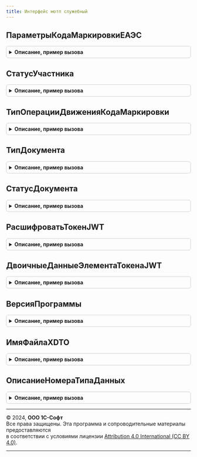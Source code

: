 ```yaml
---
title: Интерфейс мотп служебный
---
```



## ПараметрыКодаМаркировкиЕАЭС
<details style="margin: 1em 0; padding: 0.5em; border: 1px solid #ccc; border-radius: 6px;">

<summary style="font-weight: bold; cursor: pointer;">Описание, пример вызова</summary>

```bsl

// Возвращает структуру данных кода маркировки.
// Параметры:
// 	ЭлементДанных - Соответствие, Неопределено - Данные ГИС МТ
// Возвращаемое значение:
// 	Структура - Параметры статуса кода маркировки:
// * Статус       - ПеречислениеСсылка.СтатусыКодовМаркировкиМОТП - Статус кода маркировки.
// * ИННВладельца - Строка                                        - ИНН владельца кода маркировки.
Функция ПараметрыКодаМаркировкиЕАЭС(ЭлементДанных = Неопределено, ВидПродукции = Неопределено) Экспорт
```

Пример вызова
```bsl
Результат = ИнтерфейсМОТПСлужебный.ПараметрыКодаМаркировкиЕАЭС(ЭлементДанных, ВидПродукции);
```
</details>

## СтатусУчастника
<details style="margin: 1em 0; padding: 0.5em; border: 1px solid #ccc; border-radius: 6px;">

<summary style="font-weight: bold; cursor: pointer;">Описание, пример вызова</summary>

```bsl

// Преобразовывает текстовое представление статуса участника МОТП в значение перечисления.
//
// Параметры:
//  ЗначениеПоиска - Строка - значение для перекодировки
//
// Возвращаемое значение:
//  ПеречислениеСсылка.СтатусыУчастниковМОТП - статус участника.
//
Функция СтатусУчастника(Знач ЗначениеПоиска) Экспорт
```

Пример вызова
```bsl
Результат = ИнтерфейсМОТПСлужебный.СтатусУчастника(ЗначениеПоиска) 
```
</details>

## ТипОперацииДвиженияКодаМаркировки
<details style="margin: 1em 0; padding: 0.5em; border: 1px solid #ccc; border-radius: 6px;">

<summary style="font-weight: bold; cursor: pointer;">Описание, пример вызова</summary>

```bsl

// Преобразовывает текстовое представление типа операции движения кода маркировки МОТП в значение перечисления.
//
// Параметры:
//  ЗначениеПоиска - Строка - значение для перекодировки
//
// Возвращаемое значение:
//  ПеречислениеСсылка.ТипыОперацийДвиженияКодовМаркировкиМОТП - тип операции движения кода маркировки.
//
Функция ТипОперацииДвиженияКодаМаркировки(Знач ЗначениеПоиска) Экспорт
```

Пример вызова
```bsl
Результат = ИнтерфейсМОТПСлужебный.ТипОперацииДвиженияКодаМаркировки(ЗначениеПоиска) 
```
</details>

## ТипДокумента
<details style="margin: 1em 0; padding: 0.5em; border: 1px solid #ccc; border-radius: 6px;">

<summary style="font-weight: bold; cursor: pointer;">Описание, пример вызова</summary>

```bsl

// Преобразовывает текстовое представление типа документа ИС МОТП в значение перечисления.
//
// Параметры:
//  ЗначениеПоиска - Строка - значение для перекодировки
//
// Возвращаемое значение:
//  ПеречислениеСсылка.ТипыДокументовМОТП - тип документа.
//
Функция ТипДокумента(Знач ЗначениеПоиска) Экспорт
```

Пример вызова
```bsl
Результат = ИнтерфейсМОТПСлужебный.ТипДокумента(ЗначениеПоиска) 
```
</details>

## СтатусДокумента
<details style="margin: 1em 0; padding: 0.5em; border: 1px solid #ccc; border-radius: 6px;">

<summary style="font-weight: bold; cursor: pointer;">Описание, пример вызова</summary>

```bsl

// Преобразовывает текстовое представление статуса документа ИС МОТП в значение перечисления.
//
// Параметры:
//  ЗначениеПоиска - Строка - значение для перекодировки
//
// Возвращаемое значение:
//  ПеречислениеСсылка.СтатусыДокументовМОТП - статус документа МОТП.
//
Функция СтатусДокумента(Знач ЗначениеПоиска) Экспорт
```

Пример вызова
```bsl
Результат = ИнтерфейсМОТПСлужебный.СтатусДокумента(ЗначениеПоиска) 
```
</details>

## РасшифроватьТокенJWT
<details style="margin: 1em 0; padding: 0.5em; border: 1px solid #ccc; border-radius: 6px;">

<summary style="font-weight: bold; cursor: pointer;">Описание, пример вызова</summary>

```bsl

Функция РасшифроватьТокенJWT(Токен) Экспорт
```

Пример вызова
```bsl
Результат = ИнтерфейсМОТПСлужебный.РасшифроватьТокенJWT(Токен) 
```
</details>

## ДвоичныеДанныеЭлементаТокенаJWT
<details style="margin: 1em 0; padding: 0.5em; border: 1px solid #ccc; border-radius: 6px;">

<summary style="font-weight: bold; cursor: pointer;">Описание, пример вызова</summary>

```bsl

Функция ДвоичныеДанныеЭлементаТокенаJWT(Знач Значение) Экспорт
```

Пример вызова
```bsl
Результат = ИнтерфейсМОТПСлужебный.ДвоичныеДанныеЭлементаТокенаJWT(Значение));
```
</details>

## ВерсияПрограммы
<details style="margin: 1em 0; padding: 0.5em; border: 1px solid #ccc; border-radius: 6px;">

<summary style="font-weight: bold; cursor: pointer;">Описание, пример вызова</summary>

```bsl

Функция ВерсияПрограммы() Экспорт
```

Пример вызова
```bsl
Результат = ИнтерфейсМОТПСлужебный.ВерсияПрограммы() 
```
</details>

## ИмяФайлаXDTO
<details style="margin: 1em 0; padding: 0.5em; border: 1px solid #ccc; border-radius: 6px;">

<summary style="font-weight: bold; cursor: pointer;">Описание, пример вызова</summary>

```bsl

Функция ИмяФайлаXDTO(ДанныеДокумента, МетаданныеXDTO) Экспорт
```

Пример вызова
```bsl
Результат = ИнтерфейсМОТПСлужебный.ИмяФайлаXDTO(ДанныеДокумента, МетаданныеXDTO) 
```
</details>

## ОписаниеНомераТипаДанных
<details style="margin: 1em 0; padding: 0.5em; border: 1px solid #ccc; border-radius: 6px;">

<summary style="font-weight: bold; cursor: pointer;">Описание, пример вызова</summary>

```bsl

Функция ОписаниеНомераТипаДанных(МетаданныеXDTO) Экспорт
```

Пример вызова
```bsl
Результат = ИнтерфейсМОТПСлужебный.ОписаниеНомераТипаДанных(МетаданныеXDTO));
```
</details>

---

© 2024, **ООО 1С-Софт**  
Все права защищены. Эта программа и сопроводительные материалы предоставляются  
в соответствии с условиями лицензии [Attribution 4.0 International (CC BY 4.0)](https://creativecommons.org/licenses/by/4.0/legalcode).

---
